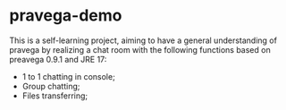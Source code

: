 # pravega-demo
This is a self-learning project, aiming to have a general understanding of pravega by realizing a chat room with the following functions based on preavega 0.9.1 and JRE 17:

- 1 to 1 chatting in console;
- Group chatting;
- Files transferring;

